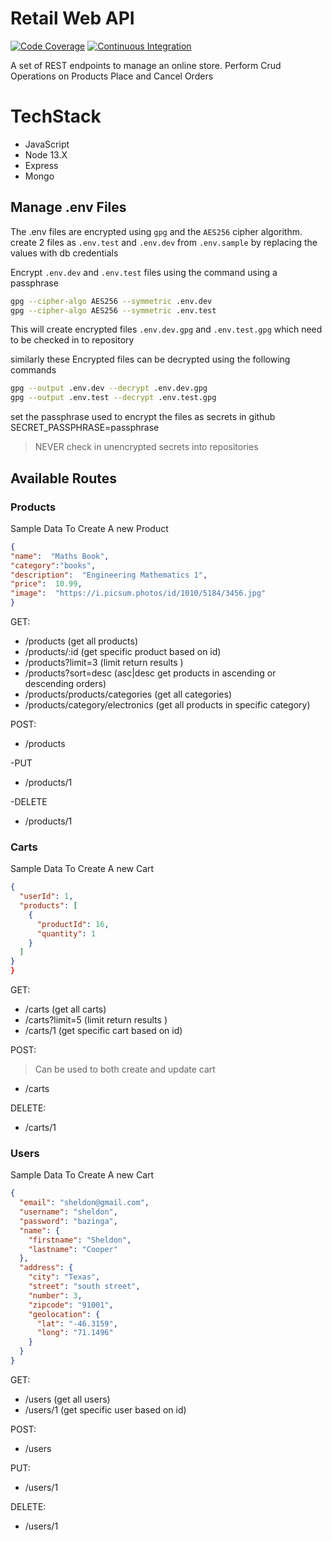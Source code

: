 # Retail Web API


[![Code Coverage](https://codecov.io/gh/sasidharankp/retail-web-api/branch/main/graph/badge.svg)](https://codecov.io/gh/sasidharankp/retail-web-api)
[![Continuous Integration](https://github.com/sasidharankp/retail-web-api/workflows/Continuous%20Integration/badge.svg?branch=main)](https://github.com/sasidharankp/retail-web-api/actions?query=workflow%3A%22Continuous+Integration%22)

A set of REST endpoints to manage an online store.
Perform Crud Operations on Products
Place and Cancel Orders

# TechStack
-   JavaScript
-   Node 13.X
-   Express
-   Mongo


## Manage .env Files

The .env files are encrypted using `gpg` and the `AES256` cipher algorithm.
create 2 files as `.env.test` and `.env.dev` from `.env.sample` by replacing the values with db credentials

Encrypt `.env.dev` and `.env.test` files using the command using a passphrase
```bash
gpg --cipher-algo AES256 --symmetric .env.dev
gpg --cipher-algo AES256 --symmetric .env.test
```
This will create encrypted files `.env.dev.gpg` and `.env.test.gpg` which need to be checked in to repository

similarly these Encrypted files can be decrypted using the following commands
```bash
gpg --output .env.dev --decrypt .env.dev.gpg
gpg --output .env.test --decrypt .env.test.gpg
```
set the passphrase used to encrypt the files as secrets in github
SECRET_PASSPHRASE=passphrase

> NEVER check in unencrypted secrets into repositories



## Available Routes

### Products
Sample Data To Create A new Product
```json
{
"name":  "Maths Book",
"category":"books",
"description":  "Engineering Mathematics 1",
"price":  10.99,
"image":  "https://i.picsum.photos/id/1010/5184/3456.jpg"
}
```
GET:

-   /products (get all products)
-   /products/:id (get specific product based on id)
-   /products?limit=3 (limit return results )
-   /products?sort=desc (asc|desc get products in ascending or descending orders)
-   /products/products/categories (get all categories)
-   /products/category/electronics (get all products in specific category)


POST:
-   /products

-PUT
-   /products/1

-DELETE
-   /products/1

### Carts
Sample Data To Create A new Cart
```json
{
  "userId": 1,
  "products": [
    {
      "productId": 16,
      "quantity": 1
    }
  ]
}
}
```

GET:

-   /carts (get all carts)
 -   /carts?limit=5 (limit return results )
-   /carts/1 (get specific cart based on id)

POST:
>Can be used to both create and update cart
-   /carts

DELETE:
-   /carts/1

### Users
Sample Data To Create A new Cart
```json
{
  "email": "sheldon@gmail.com",
  "username": "sheldon",
  "password": "bazinga",
  "name": {
    "firstname": "Sheldon",
    "lastname": "Cooper"
  },
  "address": {
    "city": "Texas",
    "street": "south street",
    "number": 3,
    "zipcode": "91001",
    "geolocation": {
      "lat": "-46.3159",
      "long": "71.1496"
    }
  }
}
```

GET:

-   /users (get all users)
-   /users/1 (get specific user based on id)

POST:
-   /users

PUT:
-   /users/1

DELETE:
-   /users/1
